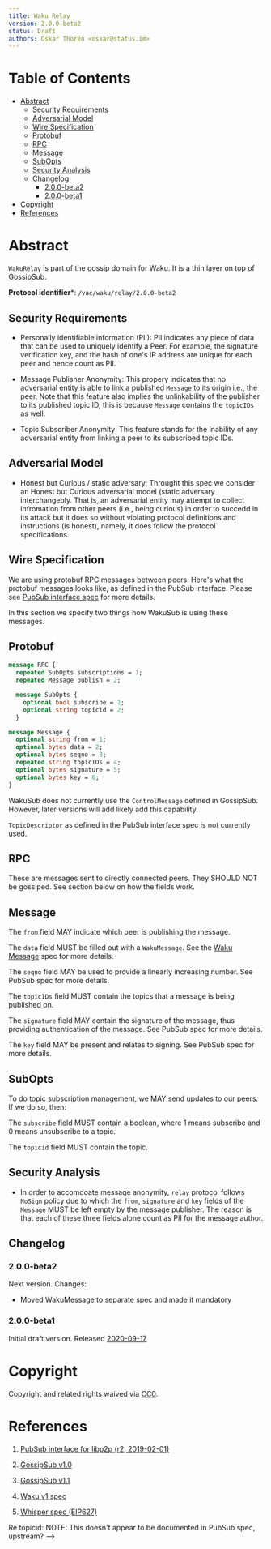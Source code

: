 ```yaml
---
title: Waku Relay
version: 2.0.0-beta2
status: Draft
authors: Oskar Thorén <oskar@status.im>
---
```


# Table of Contents

- [Abstract](#abstract)
  - [Security Requirements](#security-requirements)
  - [Adversarial Model](#adversarial-model)
  - [Wire Specification](#wire-specification)
  - [Protobuf](#protobuf)
  - [RPC](#rpc)
  - [Message](#message)
  - [SubOpts](#subopts)
  - [Security Analysis](#security-analysis)
  - [Changelog](#changelog)
    - [2.0.0-beta2](#200-beta2)
    - [2.0.0-beta1](#200-beta1)
- [Copyright](#copyright)
- [References](#references)

# Abstract

`WakuRelay` is part of the gossip domain for Waku. It is a thin layer on top of GossipSub.

**Protocol identifier***: `/vac/waku/relay/2.0.0-beta2`

## Security Requirements

<!-- In this part, we analyze the security of the  `relay` protocol concerning data confidentiality, integrity, authenticity, and anonymity. This is to enable users of this protocol to make informed decision about all the secuirty properties that can or can not achieve by deploying `relay` protocol. -->

- Personally identifiable information (PII): PII indicates any piece of data that can be used to uniquely identify a Peer. For example, the signature verification key, and the hash of one's IP address are unique for each peer and hence count as PII.

- Message Publisher Anonymity: This propery indicates that no adversarial entity is able to link a published `Message` to its origin i.e., the peer. Note that this feature also implies the unlinkability of the publisher to its published topic ID, this is because  `Message` contains the `topicIDs` as well.

- Topic Subscriber Anonymity: This feature stands for the inability of any adversarial entity from linking a peer to its subscribed topic IDs. 


## Adversarial Model
- Honest but Curious / static adversary: Throught this spec we consider an Honest but Curious adversarial model (static adversary interchangebly. That is, an adversarial entity may attempt to collect infromation from other peers (i.e., being curious) in order to succedd in its attack but it does so without violating protocol definitions and instructions (is honest), namely, it does follow the protocol specifications. 


## Wire Specification

We are using protobuf RPC messages between peers. Here's what the protobuf messages looks like, as defined in the PubSub interface. Please see [PubSub interface spec](https://github.com/libp2p/specs/blob/master/pubsub/README.md) for more details.

In this section we specify two things how WakuSub is using these messages.

## Protobuf

```protobuf
message RPC {
  repeated SubOpts subscriptions = 1;
  repeated Message publish = 2;

  message SubOpts {
    optional bool subscribe = 1;
    optional string topicid = 2;
  }

message Message {
  optional string from = 1;
  optional bytes data = 2;
  optional bytes seqno = 3;
  repeated string topicIDs = 4;
  optional bytes signature = 5;
  optional bytes key = 6;
}
```

WakuSub does not currently use the `ControlMessage` defined in GossipSub.
However, later versions will add likely add this capability.

`TopicDescriptor` as defined in the PubSub interface spec is not currently used.

## RPC

These are messages sent to directly connected peers. They SHOULD NOT be
gossiped. See section below on how the fields work.

## Message

The `from` field MAY indicate which peer is publishing the message.

The `data` field MUST be filled out with a `WakuMessage`. See the [Waku Message](waku-message.md) spec for more details.

The `seqno` field MAY be used to provide a linearly increasing number. See PubSub spec for more details.

The `topicIDs` field MUST contain the topics that a message is being published on.

The `signature` field MAY contain the signature of the message, thus providing authentication of the message. See PubSub spec for more details.

The `key` field MAY be present and relates to signing. See PubSub spec for more details.


## SubOpts

To do topic subscription management, we MAY send updates to our peers. If we do so, then:

The `subscribe` field MUST contain a boolean, where 1 means subscribe and 0 means unsubscribe to a topic.

The `topicid` field MUST contain the topic.


## Security Analysis
- In order to accomdoate message anonymity, `relay` protocol follows `NoSign` policy due to which the `from`, `signature` and `key` fields of the `Message` MUST be left empty by the message publisher. The reason is that each of these three fields alone count as PII for the message author. 
  

## Changelog

### 2.0.0-beta2

Next version. Changes:

- Moved WakuMessage to separate spec and made it mandatory


### 2.0.0-beta1

Initial draft version. Released [2020-09-17](https://github.com/vacp2p/specs/commit/a57dad2cc3d62f9128e21f68719704a0b358768b)

# Copyright

Copyright and related rights waived via
[CC0](https://creativecommons.org/publicdomain/zero/1.0/).

# References

1. [PubSub interface for libp2p (r2,
   2019-02-01)](https://github.com/libp2p/specs/blob/master/pubsub/README.md)

2. [GossipSub
   v1.0](https://github.com/libp2p/specs/blob/master/pubsub/gossipsub/gossipsub-v1.0.md)

3. [GossipSub
   v1.1](https://github.com/libp2p/specs/blob/master/pubsub/gossipsub/gossipsub-v1.1.md)

4. [Waku v1 spec](specs.vac.dev/waku/waku.html)

5. [Whisper spec (EIP627)](https://eips.ethereum.org/EIPS/eip-627)


<!--
TODO: Don't quite understand this scenario [key field], to clarify. Wouldn't it always be in `from`?
> The key field contains the signing key when it cannot be inlined in the source peer ID. When present, it must match the peer ID. -->

Re topicid:
NOTE: This doesn't appear to be documented in PubSub spec, upstream?
-->
